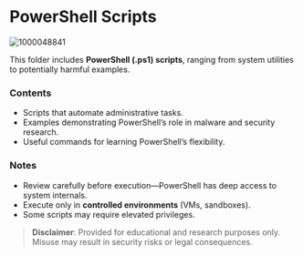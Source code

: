 # PowerShell Scripts

![1000048841](https://github.com/user-attachments/assets/f202c396-2358-4cab-baa0-cc5c786fab77)


This folder includes **PowerShell (.ps1) scripts**, ranging from system utilities to potentially harmful examples.

### Contents
- Scripts that automate administrative tasks.
- Examples demonstrating PowerShell’s role in malware and security research.
- Useful commands for learning PowerShell’s flexibility.

### Notes
- Review carefully before execution—PowerShell has deep access to system internals.
- Execute only in **controlled environments** (VMs, sandboxes).
- Some scripts may require elevated privileges.

> **Disclaimer**: Provided for educational and research purposes only. Misuse may result in security risks or legal consequences.
